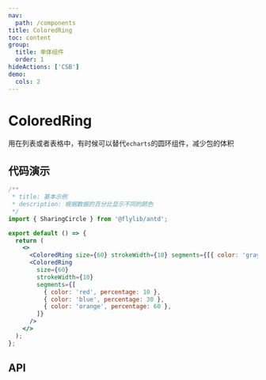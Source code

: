 ```yaml
---
nav:
  path: /components
title: ColoredRing
toc: content
group:
  title: 单体组件
  order: 1
hideActions: ['CSB']
demo:
  cols: 2
---
```


# ColoredRing

用在列表或者表格中，有时候可以替代`echarts`的圆环组件，减少包的体积

## 代码演示

```jsx
/**
 * title: 基本示例
 * description: 根据数据的百分比显示不同的颜色
 */
import { SharingCircle } from '@flylib/antd';

export default () => {
  return (
    <>
      <ColoredRing size={60} strokeWidth={10} segments={[{ color: 'gray', percentage: 100 }]} />
      <ColoredRing
        size={60}
        strokeWidth={10}
        segments={[
          { color: 'red', percentage: 10 },
          { color: 'blue', percentage: 30 },
          { color: 'orange', percentage: 60 },
        ]}
      />
    </>
  );
};
```

## API

<API id="SharingCircle"></API>
